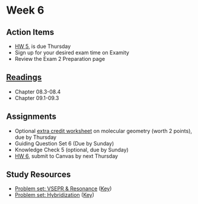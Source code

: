 # Week 6

## Action Items
* [HW 5](https://genchem.science.psu.edu/homework-5-wc-summer), is due Thursday
* Sign up for your desired exam time on Examity
* Review the Exam 2 Preparation page



## [Readings](https://genchem.science.psu.edu)
* Chapter 08.3-08.4
* Chapter 09.1-09.3



## Assignments

- Optional [extra credit worksheet](https://media.ed.science.psu.edu/sites/media/ed/files/documents/ec_molecular_geometry_wc.pdf) on molecular geometry (worth 2 points), due by Thursday
- Guiding Question Set 6 (Due by Sunday)
- Knowledge Check 5 (optional, due by Sunday)
- [HW 6](https://genchem.science.psu.edu/homework-6-wc-summer), submit to Canvas by next Thursday

## Study Resources

- [Problem set: VSEPR & Resonance](https://media.ed.science.psu.edu/sites/media/ed/files/documents/problemset13_vsepr_resonance.pdf) ([Key](https://media.ed.science.psu.edu/sites/media/ed/files/documents/problemset13_vsepr_resonance_key.pdf))
- [Problem set: Hybridization](https://media.ed.science.psu.edu/sites/media/ed/files/documents/problemset14_hybridization.pdf) ([Key](https://media.ed.science.psu.edu/sites/media/ed/files/documents/problemset14_hybridization_0.pdf))